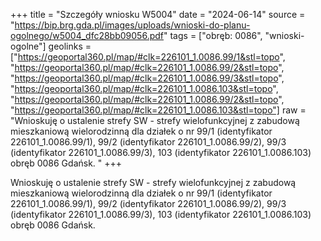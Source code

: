 +++
title = "Szczegóły wniosku W5004"
date = "2024-06-14"
source = "https://bip.brg.gda.pl/images/uploads/wnioski-do-planu-ogolnego/w5004_dfc28bb09056.pdf"
tags = ["obręb: 0086", "wnioski-ogolne"]
geolinks = ["https://geoportal360.pl/map/#clk=226101_1.0086.99/1&stl=topo", "https://geoportal360.pl/map/#clk=226101_1.0086.99/2&stl=topo", "https://geoportal360.pl/map/#clk=226101_1.0086.99/3&stl=topo", "https://geoportal360.pl/map/#clk=226101_1.0086.103&stl=topo", "https://geoportal360.pl/map/#clk=226101_1.0086.99/2&stl=topo", "https://geoportal360.pl/map/#clk=226101_1.0086.103&stl=topo"]
raw = "Wnioskuję o ustalenie strefy SW - strefy wielofunkcyjnej z zabudową mieszkaniową wielorodzinną dla działek o nr 99/1 (identyfikator 226101_1.0086.99/1), 99/2 (identyfikator 226101_1.0086.99/2), 99/3 (identyfikator 226101_1.0086.99/3), 103 (identyfikator 226101_1.0086.103) obręb 0086 Gdańsk. "
+++

Wnioskuję o ustalenie strefy SW - strefy wielofunkcyjnej z zabudową mieszkaniową wielorodzinną
dla działek o nr 99/1 (identyfikator 226101_1.0086.99/1), 99/2 (identyfikator 226101_1.0086.99/2), 99/3
(identyfikator 226101_1.0086.99/3), 103 (identyfikator 226101_1.0086.103) obręb 0086 Gdańsk.



